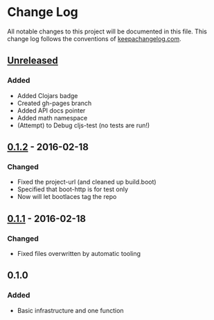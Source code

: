 # Change Log
All notable changes to this project will be documented in this file. This change log follows the conventions of [keepachangelog.com](http://keepachangelog.com/).

## [Unreleased]
### Added
- Added Clojars badge
- Created gh-pages branch
- Added API docs pointer
- Added math namespace
- (Attempt) to Debug cljs-test (no tests are run!)

## [0.1.2] - 2016-02-18
### Changed
- Fixed the project-url (and cleaned up build.boot)
- Specified that boot-http is for test only
- Now will let bootlaces tag the repo

## [0.1.1] - 2016-02-18
### Changed
- Fixed files overwritten by automatic tooling

## 0.1.0
### Added
- Basic infrastructure and one function

[0.1.1]: https://github.com/tmarble/avenir/compare/0.1.0...0.1.1
[0.1.2]: https://github.com/tmarble/avenir/compare/0.1.1...0.1.2
[Unreleased]: https://github.com/tmarble/avenir/compare/0.1.2...HEAD

